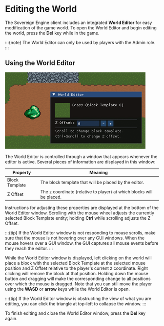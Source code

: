 # Editing the World

The Sovereign Engine client includes an integrated **World Editor** for easy modification
of the game world. To open the World Editor and begin editing the world, press the **Del**
key while in the game.

:::{note}
The World Editor can only be used by players with the Admin role.
:::

## Using the World Editor

![World Editor](images/world_editor.png)

The World Editor is controlled through a window that appears whenever the editor is
active. Several pieces of information are displayed in this window:

| Property       | Meaning                                                               |
| -------------- | --------------------------------------------------------------------- |
| Block Template | The block template that will be placed by the editor.                 |
| Z Offset       | The z coordinate (relative to player) at which blocks will be placed. |

Instructions for adjusting these properties are displayed at the bottom of the World Editor window. Scrolling with the
mouse wheel adjusts the currently selected Block Template entity; holding **Ctrl** while scrolling adjusts the Z Offset.

:::{tip}
If the World Editor window is not responding to mouse scrolls, make sure that the mouse is not hovering over
any GUI windows. When the mouse hovers over a GUI window, the GUI captures all mouse events before they
reach the editor.
:::

While the World Editor window is displayed, left clicking on the world will place a block with the selected 
Block Template at the selected mouse position and Z Offset relative to the player's current z coordinate. 
Right clicking will remove the block at that position. Holding down the mouse button and dragging will make
the corresponding change to all positions over which the mouse is dragged. Note that you can still move the
player using the **WASD** or **arrow** keys while the World Editor is open.

:::{tip}
If the World Editor window is obstructing the view of what you are editing, you can click
the triangle at top-left to collapse the window.
:::

To finish editing and close the World Editor window, press the **Del** key again.
